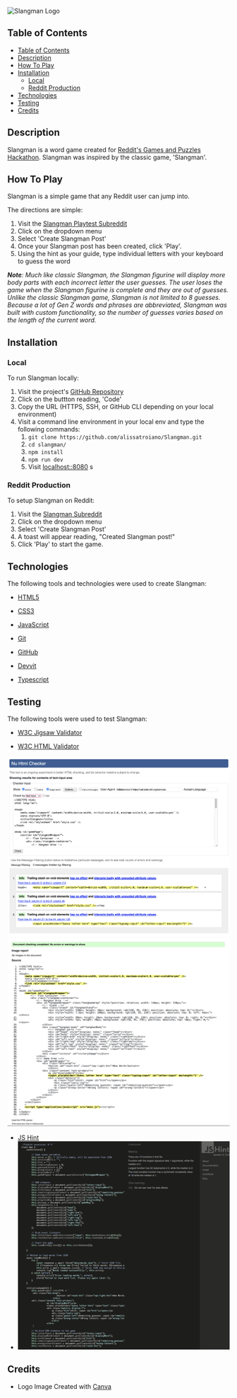 ![Slangman Logo](https://i.im.ge/2024/12/15/zPdSOy.logo.png)

## Table of Contents
- [Table of Contents](#table-of-contents)
- [Description](#description)
- [How To Play](#how-to-play)
- [Installation](#installation)
  - [Local](#local)
  - [Reddit Production](#reddit-production)
- [Technologies](#technologies)
- [Testing](#testing)
- [Credits](#credits)

## Description

Slangman is a word game created for [Reddit's Games and Puzzles Hackathon](https://redditgamesandpuzzles.devpost.com/). Slangman was inspired by the classic game, 'Slangman'.

## How To Play

Slangman is a simple game that any Reddit user can jump into. 

The directions are simple:

1. Visit the [Slangman Playtest Subreddit](https://www.reddit.com/r/playtest_404/)
2. Click on the dropdown menu
3. Select 'Create Slangman Post'
4. Once your Slangman post has been created, click 'Play'.
5. Using the hint as your guide, type individual letters with your keyboard to guess the word

_**Note**: Much like classic Slangman, the Slangman figurine will display more body parts with each incorrect letter the user guesses. The user loses the game when the Slangman figurine is complete and they are out of guesses. Unlike the classic Slangman game, Slangman is not limited to 8 guesses. Because a lot of Gen Z words and phrases are abbreviated, Slangman was built with custom functionality, so the number of guesses varies based on the length of the current word._

## Installation

### Local

To run Slangman locally:

1. Visit the project's [GitHub Repository](https://github.com/alissatroiano/Slangman)
2. Click on the buttton reading, 'Code'
3. Copy the URL (HTTPS, SSH, or GitHub CLI depending on your local environment)
4. Visit a command line environment in your local env and type the following commands:
   1.   `git clone https://github.com/alissatroiano/Slangman.git`
   2. `cd slangman/`
   3. `npm install`
   4. `npm run dev ` 
   5. Visit [localhost::8080](http://localhost:8080/)
s
### Reddit Production

To setup Slangman on Reddit:

1. Visit the [Slangman Subreddit](https://www.reddit.com/r/slangman/)
2. Click on the dropdown menu
3. Select 'Create Slangman Post'
4. A toast will appear reading, "Created Slangman post!"
5. Click 'Play' to start the game.

## Technologies

The following tools and technologies were used to create Slangman:

- [HTML5](https://developer.mozilla.org/en-US/docs/Glossary/HTML5)

- [CSS3](https://developer.mozilla.org/en-US/docs/Web/CSS)
  
- [JavaScript](https://developer.mozilla.org/en-US/docs/Web/JavaScript)

- [Git](https://git-scm.com/doc)

- [GitHub](https://github.com)

- [Devvit](https://developers.reddit.com/docs/)

- [Typescript](https://www.typescriptlang.org/)

## Testing 

The following tools were used to test Slangman:

- [W3C Jigsaw Validator](https://jigsaw.w3.org/css-validator/)

- [W3C HTML Validator](https://validator.w3.org/)

![W3C Validator](assets/testing_html2.png)
![W3C Validator](assets/testing_html1.png)

- [JS Hint](https://jshint.com/)
- ![JS Hint Test](assets/jshint.png)

## Credits
- Logo Image Created with [Canva](https://www.canva.com/)